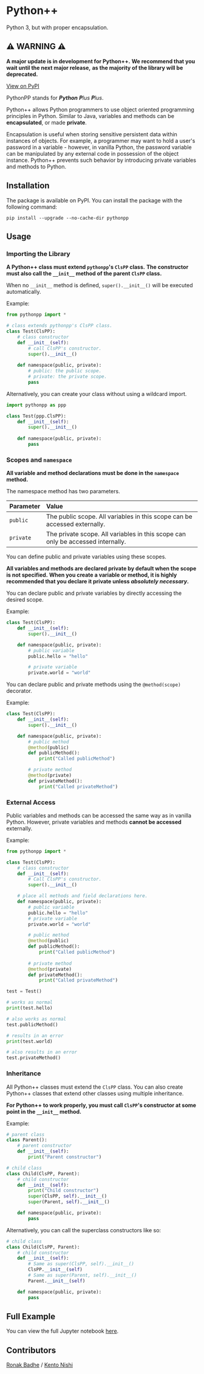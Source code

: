 # Python++
Python 3, but with proper encapsulation.

## ⚠ WARNING ⚠
**A major update is in development for Python++.**
**We recommend that you wait until the next major release,**
**as the majority of the library will be deprecated.**

[View on PyPI](https://pypi.org/project/pythonpp/)

PythonPP stands for ***Python** **P**lus **P**lus*.

Python++ allows Python programmers to use object oriented programming principles in Python.
Similar to Java, variables and methods can be **encapsulated**, or made **private**. 

Encapsulation is useful when storing sensitive persistent data within instances of objects.
For example, a programmer may want to hold a user's password in a variable - however,
in vanilla Python, the password variable can be manipulated by any external code in possession of the object instance. 
Python++ prevents such behavior by introducing private variables and methods to Python.

## Installation
The package is available on PyPI.
You can install the package with the following command:
```shell
pip install --upgrade --no-cache-dir pythonpp
```

## Usage

### Importing the Library

**A Python++ class must extend `pythonpp`'s `ClsPP` class.**
**The constructor must also call the `__init__` method of the parent `ClsPP` class.**

When no ``__init__`` method is defined, `super().__init__()` will be executed automatically.


Example:
```python
from pythonpp import *

# class extends pythonpp's ClsPP class.
class Test(ClsPP):
    # class constructor
    def __init__(self):
        # call ClsPP's constructor.
        super().__init__()
    
    def namespace(public, private):
        # public: the public scope.
        # private: the private scope.
        pass
```

Alternatively, you can create your class without using a wildcard import.

```python
import pythonpp as ppp

class Test(ppp.ClsPP):
    def __init__(self):
        super().__init__()
        
    def namespace(public, private):
        pass
```

### Scopes and `namespace`

**All variable and method declarations must be done in the `namespace` method.**

 The namespace method has two parameters.

| Parameter | Value |
|:----------|:------|
| `public`  | The public scope. All variables in this scope can be accessed externally.
| `private` | The private scope. All variables in this scope can only be accessed internally. |

You can define public and private variables using these scopes.

**All variables and methods are declared private by default when the scope is not specified.**
**When you create a variable or method, it is highly recommended that you declare it private unless *absolutely necessary*.**

You can declare public and private variables by directly accessing the desired scope.

Example:
```python
class Test(ClsPP):
    def __init__(self):
        super().__init__()

    def namespace(public, private):
        # public variable
        public.hello = "hello"

        # private variable
        private.world = "world"
```

You can declare public and private methods using the `@method(scope)` decorator.

Example:
```python
class Test(ClsPP):
    def __init__(self):
        super().__init__()

    def namespace(public, private):
        # public method
        @method(public)
        def publicMethod():
            print("Called publicMethod")

        # private method
        @method(private)
        def privateMethod():
            print("Called privateMethod")
```

### External Access

Public variables and methods can be accessed the same way as in vanilla Python. However, private variables and methods **cannot be accessed** externally.

Example:
```python
from pythonpp import *

class Test(ClsPP):
    # class constructor
    def __init__(self):
        # Call ClsPP's constructor.
        super().__init__()

    # place all methods and field declarations here.
    def namespace(public, private):
        # public variable
        public.hello = "hello"
        # private variable
        private.world = "world"

        # public method
        @method(public)
        def publicMethod():
            print("Called publicMethod")
        
        # private method
        @method(private)
        def privateMethod():
            print("Called privateMethod")
```
```python
test = Test()

# works as normal
print(test.hello)

# also works as normal
test.publicMethod()

# results in an error
print(test.world)

# also results in an error
test.privateMethod()
```

### Inheritance

All Python++ classes must extend the `ClsPP` class. You can also create Python++ classes that extend other classes using multiple inheritance.

**For Python++ to work properly, you must call `ClsPP`'s constructor at some point in the `__init__` method.**

Example:
```python
# parent class
class Parent():
    # parent constructor
    def __init__(self):
        print("Parent constructor")

# child class
class Child(ClsPP, Parent):
    # child constructor
    def __init__(self):
        print("Child constructor")
        super(ClsPP, self).__init__()
        super(Parent, self).__init__()

    def namespace(public, private):
        pass
```

Alternatively, you can call the superclass constructors like so:

```python
# child class
class Child(ClsPP, Parent):
    # child constructor
    def __init__(self):
        # Same as super(ClsPP, self).__init__()
        ClsPP.__init__(self)
        # Same as super(Parent, self).__init__()
        Parent.__init__(self)

    def namespace(public, private):
        pass
```

## Full Example
You can view the full Jupyter notebook [here](https://github.com/r2dev2bb8/PythonPP/blob/master/examples/example.ipynb).

## Contributors

[Ronak Badhe](https://github.com/r2dev2bb8)
/
[Kento Nishi](https://github.com/KentoNishi)
